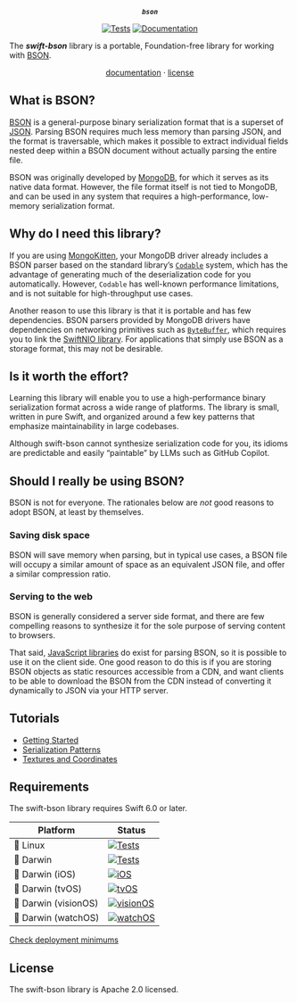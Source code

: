 <div align="center">

***`bson`***

[![Tests](https://github.com/tayloraswift/swift-bson/actions/workflows/Tests.yml/badge.svg)](https://github.com/tayloraswift/swift-bson/actions/workflows/Tests.yml)
[![Documentation](https://github.com/tayloraswift/swift-bson/actions/workflows/Documentation.yml/badge.svg)](https://github.com/tayloraswift/swift-bson/actions/workflows/Documentation.yml)

</div>

The ***swift-bson*** library is a portable, Foundation-free library for working with [BSON](https://bsonspec.org/).

<div align="center">

[documentation](https://swiftinit.org/docs/swift-bson) ·
[license](LICENSE)

</div>


## What is BSON?

[BSON](https://bsonspec.org/) is a general-purpose binary serialization format that is a superset of [JSON](https://www.json.org/). Parsing BSON requires much less memory than parsing JSON, and the format is traversable, which makes it possible to extract individual fields nested deep within a BSON document without actually parsing the entire file.

BSON was originally developed by [MongoDB](https://www.mongodb.com/), for which it serves as its native data format. However, the file format itself is not tied to MongoDB, and can be used in any system that requires a high-performance, low-memory serialization format.


## Why do I need this library?

If you are using [MongoKitten](https://github.com/orlandos-nl/MongoKitten), your MongoDB driver already includes a BSON parser based on the standard library’s [`Codable`](https://swiftinit.org/docs/swift/swift/codable) system, which has the advantage of generating much of the deserialization code for you automatically. However, `Codable` has well-known performance limitations, and is not suitable for high-throughput use cases.

Another reason to use this library is that it is portable and has few dependencies. BSON parsers provided by MongoDB drivers have dependencies on networking primitives such as [`ByteBuffer`](https://swiftinit.org/docs/swift-nio/niocore/bytebuffer), which requires you to link the [SwiftNIO library](https://github.com/apple/swift-nio). For applications that simply use BSON as a storage format, this may not be desirable.


## Is it worth the effort?

Learning this library will enable you to use a high-performance binary serialization format across a wide range of platforms. The library is small, written in pure Swift, and organized around a few key patterns that emphasize maintainability in large codebases.

Although swift-bson cannot synthesize serialization code for you, its idioms are predictable and easily “paintable” by LLMs such as GitHub Copilot.


## Should I really be using BSON?

BSON is not for everyone. The rationales below are *not* good reasons to adopt BSON, at least by themselves.


### Saving disk space

BSON will save memory when parsing, but in typical use cases, a BSON file will occupy a similar amount of space as an equivalent JSON file, and offer a similar compression ratio.


### Serving to the web

BSON is generally considered a server side format, and there are few compelling reasons to synthesize it for the sole purpose of serving content to browsers.

That said, [JavaScript libraries](https://www.npmjs.com/package/bson) do exist for parsing BSON, so it is possible to use it on the client side. One good reason to do this is if you are storing BSON objects as static resources accessible from a CDN, and want clients to be able to download the BSON from the CDN instead of converting it dynamically to JSON via your HTTP server.


## Tutorials

- [Getting Started](https://swiftinit.org/docs/swift-bson/bson/getting-started)
- [Serialization Patterns](https://swiftinit.org/docs/swift-bson/bson/serialization-patterns)
- [Textures and Coordinates](https://swiftinit.org/docs/swift-bson/bson/textures-and-coordinates)


## Requirements

The swift-bson library requires Swift 6.0 or later.


| Platform | Status |
| -------- | ------ |
| 🐧 Linux | [![Tests](https://github.com/tayloraswift/swift-bson/actions/workflows/Tests.yml/badge.svg)](https://github.com/tayloraswift/swift-bson/actions/workflows/Tests.yml) |
| 🍏 Darwin | [![Tests](https://github.com/tayloraswift/swift-bson/actions/workflows/Tests.yml/badge.svg)](https://github.com/tayloraswift/swift-bson/actions/workflows/Tests.yml) |
| 🍏 Darwin (iOS) | [![iOS](https://github.com/tayloraswift/swift-bson/actions/workflows/iOS.yml/badge.svg)](https://github.com/tayloraswift/swift-bson/actions/workflows/iOS.yml) |
| 🍏 Darwin (tvOS) | [![tvOS](https://github.com/tayloraswift/swift-bson/actions/workflows/tvOS.yml/badge.svg)](https://github.com/tayloraswift/swift-bson/actions/workflows/tvOS.yml) |
| 🍏 Darwin (visionOS) | [![visionOS](https://github.com/tayloraswift/swift-bson/actions/workflows/visionOS.yml/badge.svg)](https://github.com/tayloraswift/swift-bson/actions/workflows/visionOS.yml) |
| 🍏 Darwin (watchOS) | [![watchOS](https://github.com/tayloraswift/swift-bson/actions/workflows/watchOS.yml/badge.svg)](https://github.com/tayloraswift/swift-bson/actions/workflows/watchOS.yml) |


[Check deployment minimums](https://swiftinit.org/docs/swift-bson#ss:platform-requirements)


## License

The swift-bson library is Apache 2.0 licensed.
